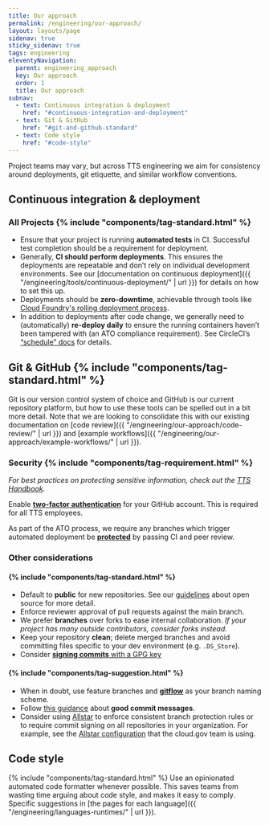 ```yaml
---
title: Our approach
permalink: /engineering/our-approach/
layout: layouts/page
sidenav: true
sticky_sidenav: true
tags: engineering
eleventyNavigation:
  parent: engineering_approach
  key: Our approach
  order: 1
  title: Our approach
subnav:
  - text: Continuous integration & deployment
    href: "#continuous-integration-and-deployment"
  - text: Git & GitHub
    href: "#git-and-github-standard"
  - text: Code style
    href: "#code-style"
---
```


Project teams may vary, but across TTS engineering we aim for consistency around deployments, git etiquette, and similar workflow conventions.

## Continuous integration & deployment

### All Projects {% include "components/tag-standard.html" %}

- Ensure that your project is running **automated tests** in CI. Successful test completion should be a requirement for deployment.
- Generally, **CI should perform deployments**. This ensures the deployments are repeatable and don’t rely on individual development environments. See our [documentation on continuous deployment]({{ "/engineering/tools/continuous-deployment/" | url }}) for details on how to set this up.
- Deployments should be **zero-downtime**, achievable through tools like [Cloud Foundry's rolling deployment process](https://docs.cloudfoundry.org/devguide/deploy-apps/rolling-deploy.html).
- In addition to deployments after code change, we generally need to (automatically) **re-deploy daily** to ensure the running containers haven’t been tampered with (an ATO compliance requirement). See CircleCI’s [“schedule” docs](https://circleci.com/docs/2.0/configuration-reference/#schedule) for details.

## Git & GitHub {% include "components/tag-standard.html" %}
Git is our version control system of choice and GitHub is our current repository platform, but how to use these tools can be spelled out in a bit more detail. Note that we are looking to consolidate this with our existing documentation on [code review]({{ "/engineering/our-approach/code-review/" | url }}) and [example workflows]({{ "/engineering/our-approach/example-workflows/" | url }}).

### Security {% include "components/tag-requirement.html" %}
_For best practices on protecting sensitive information, check out the [TTS Handbook](https://handbook.tts.gsa.gov/sensitive-information/#protecting-tts-systems)._

Enable [**two-factor authentication**](https://help.github.com/articles/about-two-factor-authentication/) for your GitHub account. This is required for all TTS employees.

As part of the ATO process, we require any branches which trigger automated deployment be [**protected**](https://help.github.com/articles/about-protected-branches/) by passing CI and peer review.

### Other considerations

#### {% include "components/tag-standard.html" %}
* Default to **public** for new repositories. See our [guidelines](https://github.com/18F/open-source-policy/blob/master/practice.md) about open source for more detail.
* Enforce reviewer approval of pull requests against the main branch.
* We prefer **branches** over forks to ease internal collaboration. *If your project has many outside contributors, consider forks instead.*
* Keep your repository **clean**; delete merged branches and avoid committing files specific to your dev environment (e.g. `.DS_Store`).
* Consider [**signing commits** with a GPG key](https://help.github.com/articles/signing-commits-with-gpg/)


#### {% include "components/tag-suggestion.html" %}
* When in doubt, use feature branches and [**gitflow**](http://nvie.com/posts/a-successful-git-branching-model/) as your branch naming scheme.
* Follow [this guidance](http://tbaggery.com/2008/04/19/a-note-about-git-commit-messages.html) about **good commit messages**.
* Consider using [Allstar](https://github.com/ossf/allstar) to enforce consistent branch protection rules or to require commit signing on all repositories in your organization. For example, see the [Allstar configuration](https://github.com/cloud-gov/.allstar) that the cloud.gov team is using.

## Code style

{% include "components/tag-standard.html" %} Use an opinionated automated code formatter whenever possible. This saves teams from wasting time arguing about code style, and makes it easy to comply. Specific suggestions in [the pages for each language]({{ "/engineering/languages-runtimes/" | url }}).
